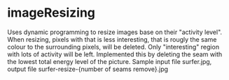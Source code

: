 # imageResizing
Uses dynamic programming to resize images base on their "activity level". When resizing, pixels with that is less interesting, that is rougly the same colour to the surrounding pixels, will be deleted. Only "interesting" region with lots of activity will be left. Implemented this by deleting the seam with the lowest total energy level of the picture.
Sample input file surfer.jpg, output file surfer-resize-{number of seams remove}.jpg
